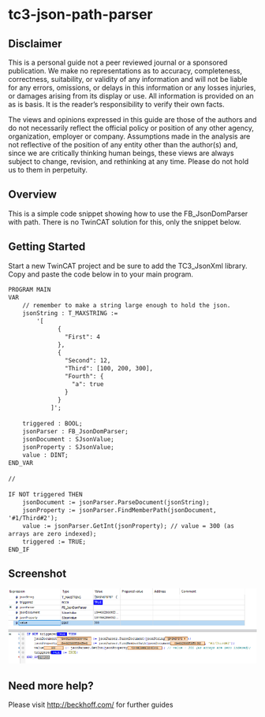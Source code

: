 # tc3-json-path-parser

## Disclaimer

This is a personal guide not a peer reviewed journal or a sponsored publication. We make
no representations as to accuracy, completeness, correctness, suitability, or validity of any
information and will not be liable for any errors, omissions, or delays in this information or any
losses injuries, or damages arising from its display or use. All information is provided on an as
is basis. It is the reader’s responsibility to verify their own facts.

The views and opinions expressed in this guide are those of the authors and do not
necessarily reflect the official policy or position of any other agency, organization, employer or
company. Assumptions made in the analysis are not reflective of the position of any entity
other than the author(s) and, since we are critically thinking human beings, these views are
always subject to change, revision, and rethinking at any time. Please do not hold us to them
in perpetuity.

## Overview

This is a simple code snippet showing how to use the FB_JsonDomParser with path. There is no TwinCAT solution for this, only the snippet below.

## Getting Started

Start a new TwinCAT project and be sure to add the TC3_JsonXml library. Copy and paste the code below in to your main program.

```
PROGRAM MAIN
VAR
	// remember to make a string large enough to hold the json.
	jsonString : T_MAXSTRING :=
		'[
			  {
				"First": 4
			  },
			  {
				"Second": 12,
				"Third": [100, 200, 300],
				"Fourth": {
				  "a": true
				}
			  }
			]';

	triggered : BOOL;
	jsonParser : FB_JsonDomParser;
	jsonDocument : SJsonValue;
	jsonProperty : SJsonValue;
	value : DINT;
END_VAR

//

IF NOT triggered THEN
	jsonDocument := jsonParser.ParseDocument(jsonString);
	jsonProperty := jsonParser.FindMemberPath(jsonDocument, '#1/Third#2');
	value := jsonParser.GetInt(jsonProperty); // value = 300 (as arrays are zero indexed);
	triggered := TRUE;
END_IF
```

## Screenshot

![image](./docs/images/screenshot.png)

## Need more help?

Please visit http://beckhoff.com/ for further guides
